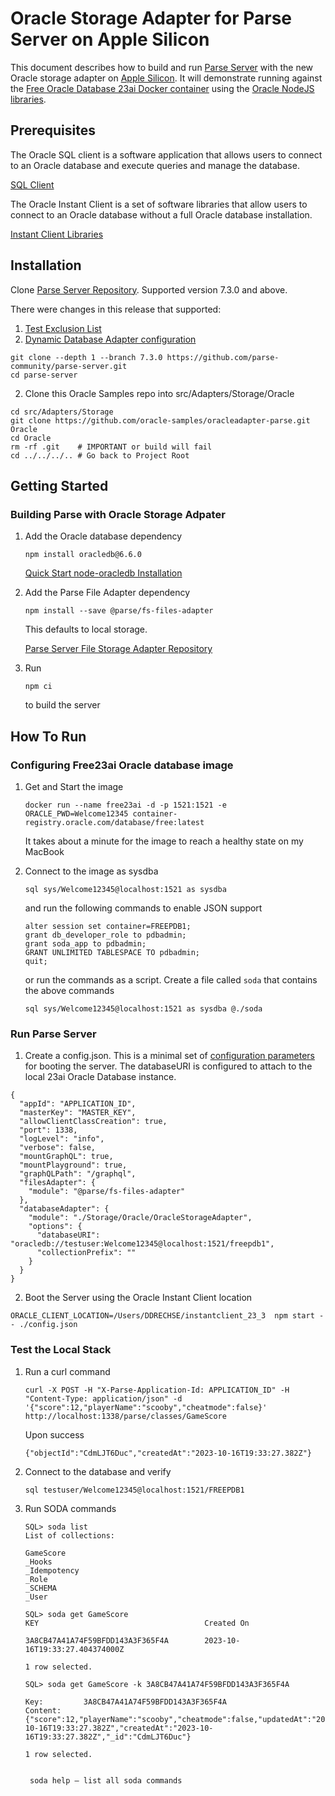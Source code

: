 # Oracle Storage Adapter for Parse Server on Apple Silicon

This document describes how to build and run [Parse Server](https://parseplatform.org/) with the new Oracle storage adapter on [Apple Silicon](https://en.wikipedia.org/wiki/Apple_silicon). It will demonstrate running against the [Free Oracle Database 23ai Docker container](https://www.oracle.com/database/free) using the [Oracle NodeJS libraries](https://node-oracledb.readthedocs.io/en/latest).

## Prerequisites

The Oracle SQL client is a software application that allows users to connect to an Oracle database and execute queries and manage the database.

[SQL Client](https://www.oracle.com/database/sqldeveloper/technologies/sqlcl/download/)

The Oracle Instant Client is a set of software libraries that allow users to connect to an Oracle database without a full Oracle database installation.

[Instant Client Libraries](https://www.oracle.com/cis/database/technologies/instant-client/downloads.html)

## Installation

Clone [Parse Server Repository](https://github.com/parse-community/parse-server). Supported version 7.3.0 and above.  

There were changes in this release that supported:

1. [Test Exclusion List](https://github.com/parse-community/parse-server/pull/8774)
2. [Dynamic Database Adapter configuration](https://github.com/parse-community/parse-server/pull/8883)

```
git clone --depth 1 --branch 7.3.0 https://github.com/parse-community/parse-server.git
cd parse-server
```
2. Clone this Oracle Samples repo into src/Adapters/Storage/Oracle
 ```
cd src/Adapters/Storage
git clone https://github.com/oracle-samples/oracleadapter-parse.git Oracle
cd Oracle
rm -rf .git    # IMPORTANT or build will fail
cd ../../../.. # Go back to Project Root
```

## Getting Started
### Building Parse with Oracle Storage Adpater
1. Add the Oracle database dependency

    ```
    npm install oracledb@6.6.0
    ```

    [Quick Start node-oracledb Installation](https://node-oracledb.readthedocs.io/en/latest/user_guide/installation.html#quick-start-node-oracledb-installation)

2. Add the Parse File Adapter dependency

    ```
    npm install --save @parse/fs-files-adapter
    ```

    This defaults to local storage. 

    [Parse Server File Storage Adapter Repository](https://github.com/parse-community/parse-server-fs-adapter)

3. Run 
    ```
    npm ci
    ``` 
    to build the server

## How To Run
### Configuring Free23ai Oracle database image
1. Get and Start the image

    ```
    docker run --name free23ai -d -p 1521:1521 -e ORACLE_PWD=Welcome12345 container-registry.oracle.com/database/free:latest
    ```

   It takes about a minute for the image to reach a healthy state on my MacBook

2. Connect to the image as sysdba

    ```
    sql sys/Welcome12345@localhost:1521 as sysdba
    ```

   and run the following commands to enable JSON support

    ```
    alter session set container=FREEPDB1;
    grant db_developer_role to pdbadmin;
    grant soda_app to pdbadmin;
    GRANT UNLIMITED TABLESPACE TO pdbadmin;
    quit;
    ```

    or run the commands as a script. Create a file called `soda` that contains the above commands

    ```
    sql sys/Welcome12345@localhost:1521 as sysdba @./soda
    ```    

### Run Parse Server
1. Create a config.json.  This is a minimal set of [configuration parameters](https://parseplatform.org/parse-server/api/master/ParseServerOptions.html) for booting the server. The databaseURI is configured to attach to the local 23ai Oracle Database instance.

```
{
  "appId": "APPLICATION_ID",
  "masterKey": "MASTER_KEY",
  "allowClientClassCreation": true,
  "port": 1338,
  "logLevel": "info",
  "verbose": false,
  "mountGraphQL": true,
  "mountPlayground": true,
  "graphQLPath": "/graphql",
  "filesAdapter": {
    "module": "@parse/fs-files-adapter"
  },
  "databaseAdapter": {
    "module": "./Storage/Oracle/OracleStorageAdapter",
    "options": {
      "databaseURI": "oracledb://testuser:Welcome12345@localhost:1521/freepdb1",
      "collectionPrefix": ""
    }
  }
}
```

2. Boot the Server using the Oracle Instant Client location

```
ORACLE_CLIENT_LOCATION=/Users/DDRECHSE/instantclient_23_3  npm start -- ./config.json
```

### Test the Local Stack
1. Run a curl command

    ```
    curl -X POST -H "X-Parse-Application-Id: APPLICATION_ID" -H "Content-Type: application/json" -d '{"score":12,"playerName":"scooby","cheatmode":false}' http://localhost:1338/parse/classes/GameScore
    ```

   Upon success

    ```
    {"objectId":"CdmLJT6Duc","createdAt":"2023-10-16T19:33:27.382Z"}
    ```

2. Connect to the database and verify

    ```
    sql testuser/Welcome12345@localhost:1521/FREEPDB1
    ```

3. Run SODA commands

    ```
    SQL> soda list
    List of collections:

	GameScore
	_Hooks
	_Idempotency
	_Role
	_SCHEMA
	_User

    SQL> soda get GameScore
	KEY						                Created On

	3A8CB47A41A74F59BFDD143A3F365F4A		2023-10-16T19:33:27.404374000Z

    1 row selected. 

    SQL> soda get GameScore -k 3A8CB47A41A74F59BFDD143A3F365F4A

    Key:    	 3A8CB47A41A74F59BFDD143A3F365F4A
    Content:	 {"score":12,"playerName":"scooby","cheatmode":false,"updatedAt":"2023-10-16T19:33:27.382Z","createdAt":"2023-10-16T19:33:27.382Z","_id":"CdmLJT6Duc"}

    1 row selected. 


     soda help – list all soda commands

    ```

